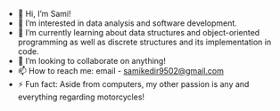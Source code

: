 - 👋 Hi, I’m Sami!
- 👀 I’m interested in data analysis and software development.
- 🌱 I’m currently learning about data structures and object-oriented programming as well as discrete structures and its implementation in code. 
- 💞️ I’m looking to collaborate on anything!
- 📫 How to reach me: email - samikedir9502@gmail.com  
- ⚡ Fun fact: Aside from computers, my other passion is any and everything regarding motorcycles!

<!---
samikedir/samikedir is a ✨ special ✨ repository because its `README.md` (this file) appears on your GitHub profile.
You can click the Preview link to take a look at your changes.
--->
